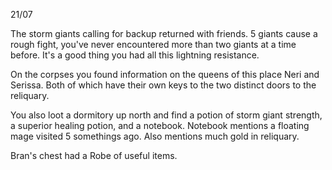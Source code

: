 21/07

The storm giants calling for backup returned with friends. 5 giants cause a rough fight, you've never encountered more than two giants at a time before. It's a good thing you had all this lightning resistance.

On the corpses you found information on the queens of this place Neri and Serissa. Both of which have their own keys to the two distinct doors to the reliquary.

You also loot a dormitory up north and find a potion of storm giant strength, a superior healing potion, and a notebook.
Notebook mentions a floating mage visited 5 somethings ago. Also mentions much gold in reliquary.

Bran's chest had a Robe of useful items.
